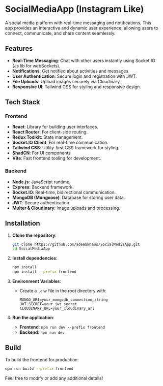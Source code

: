 # SocialMediaApp (Instagram Like)

A social media platform with real-time messaging and notifications. This app provides an interactive and dynamic user experience, allowing users to connect, communicate, and share content seamlessly.

## Features

- **Real-Time Messaging**: Chat with other users instantly using Socket.IO (Js lib for webSockets).
- **Notifications**: Get notified about activities and messages.
- **User Authentication**: Secure login and registration with JWT.
- **File Uploads**: Upload images securely via Cloudinary.
- **Responsive UI**: Tailwind CSS for styling and responsive design.

## Tech Stack

### Frontend
- **React**: Library for building user interfaces.
- **React Router**: For client-side routing.
- **Redux Toolkit**: State management.
- **Socket.IO Client**: For real-time communication.
- **Tailwind CSS**: Utility-first CSS framework for styling.
- **ShadCN**: For UI components
- **Vite**: Fast frontend tooling for development.

### Backend
- **Node.js**: JavaScript runtime.
- **Express**: Backend framework.
- **Socket.IO**: Real-time, bidirectional communication.
- **MongoDB (Mongoose)**: Database for storing user data.
- **JWT**: Secure authentication.
- **Multer & Cloudinary**: Image uploads and processing.

## Installation

1. **Clone the repository**:
   ```bash
   git clone https://github.com/adeebkhans/SocialMediaApp.git
   cd SocialMediaApp
   ```

2. **Install dependencies**:
   ```bash
   npm install
   npm install --prefix frontend
   ```

3. **Environment Variables**:
   - Create a `.env` file in the root directory with:
     ```
     MONGO_URI=your_mongodb_connection_string
     JWT_SECRET=your_jwt_secret
     CLOUDINARY_URL=your_cloudinary_url
     ```

4. **Run the application**:
   - **Frontend**: `npm run dev --prefix frontend`
   - **Backend**: `npm run dev`

## Build

To build the frontend for production:
```bash
npm run build --prefix frontend
```

Feel free to modify or add any additional details!
